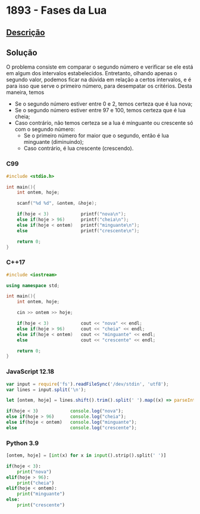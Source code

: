 # 1893 - Fases da Lua

## [Descrição](https://www.beecrowd.com.br/judge/pt/problems/view/1893)

## Solução

O problema consiste em comparar o segundo número e verificar se ele está em algum dos intervalos estabelecidos. Entretanto, olhando apenas o segundo valor, podemos ficar na dúvida em relação a certos intervalos, e é para isso que serve o primeiro número, para desempatar os critérios. Desta maneira, temos

* Se o segundo número estiver entre 0 e 2, temos certeza que é lua nova;
* Se o segundo número estiver entre 97 e 100, temos certeza que é lua cheia;
* Caso contrário, não temos certeza se a lua é minguante ou crescente só com o segundo número:
  * Se o primeiro número for maior que o segundo, então é lua minguante (diminuindo);
  * Caso contrário, é lua crescente (crescendo).

### C99
```c
#include <stdio.h>

int main(){
    int ontem, hoje;

    scanf("%d %d", &ontem, &hoje);

    if(hoje < 3)            printf("nova\n");
    else if(hoje > 96)      printf("cheia\n");
    else if(hoje < ontem)   printf("minguante\n");
    else                    printf("crescente\n");

    return 0;
}
```

### C++17
```cpp
#include <iostream>

using namespace std;

int main(){
    int ontem, hoje;

    cin >> ontem >> hoje;

    if(hoje < 3)            cout << "nova" << endl;
    else if(hoje > 96)      cout << "cheia" << endl;
    else if(hoje < ontem)   cout << "minguante" << endl;
    else                    cout << "crescente" << endl;

    return 0;
}
```

### JavaScript 12.18
```javascript
var input = require('fs').readFileSync('/dev/stdin', 'utf8');
var lines = input.split('\n');

let [ontem, hoje] = lines.shift().trim().split(' ').map((x) => parseInt(x));

if(hoje < 3)            console.log("nova");
else if(hoje > 96)      console.log("cheia");
else if(hoje < ontem)   console.log("minguante");
else                    console.log("crescente");
```

### Python 3.9
```python
[ontem, hoje] = [int(x) for x in input().strip().split(' ')]

if(hoje < 3):
    print("nova")
elif(hoje > 96):
    print("cheia")
elif(hoje < ontem):
    print("minguante")
else:
    print("crescente")
```